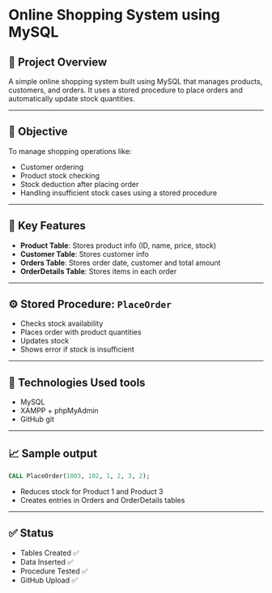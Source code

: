 # Online Shopping System using MySQL

## 🛒 Project Overview
A simple online shopping system built using MySQL that manages products, customers, and orders. 
It uses a stored procedure to place orders and automatically update stock quantities.

---

## 🎯 Objective
To manage shopping operations like:
- Customer ordering
- Product stock checking
- Stock deduction after placing order
- Handling insufficient stock cases using a stored procedure

---

## 🧱 Key Features
- **Product Table**: Stores product info (ID, name, price, stock)
- **Customer Table**: Stores customer info
- **Orders Table**: Stores order date, customer and total amount
- **OrderDetails Table**: Stores items in each order

---

## ⚙️ Stored Procedure: `PlaceOrder`
- Checks stock availability
- Places order with product quantities
- Updates stock
- Shows error if stock is insufficient

---

## 🧪 Technologies Used tools
- MySQL
- XAMPP + phpMyAdmin
- GitHub
git 
---

## 📈 Sample output 
```sql
CALL PlaceOrder(1003, 102, 1, 2, 3, 2);
```

- Reduces stock for Product 1 and Product 3
- Creates entries in Orders and OrderDetails tables

---

## ✅ Status
- Tables Created ✅
- Data Inserted ✅
- Procedure Tested ✅
- GitHub Upload ✅

